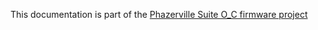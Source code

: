This documentation is part of the [Phazerville Suite O_C firmware project](https://github.com/djphazer/O_C-Phazerville)

